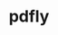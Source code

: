 ---
title: "pdfly"
description: "Python library for analyzing and extracting information from PDF documents, useful for forensic analysis and malicious PDF detection."
platforms: ["linux", "macos", "windows", "cli"]
categories: ["Forensics", "Misc"]
tags: ["pdf-analysis", "document-forensics", "malware-detection", "metadata-extraction", "file-analysis"]
github: "https://github.com/py-pdf/pdfly"
documentation: "https://github.com/py-pdf/pdfly/blob/main/README.md"
---